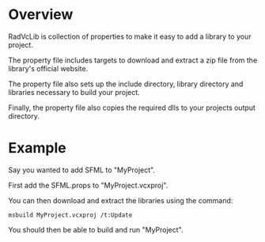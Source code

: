 Overview
========

RadVcLib is collection of properties to make it easy to add a library to your project.

The property file includes targets to download and extract a zip file from the library's official website.

The property file also sets up the include directory, library directory and libraries necessary to build your project.

Finally, the property file also copies the required dlls to your projects output directory.

Example
=======

Say you wanted to add SFML to "MyProject".

First add the SFML.props to "MyProject.vcxproj".

You can then download and extract the libraries using the command:
```
msbuild MyProject.vcxproj /t:Update
```

You should then be able to build and run "MyProject".
